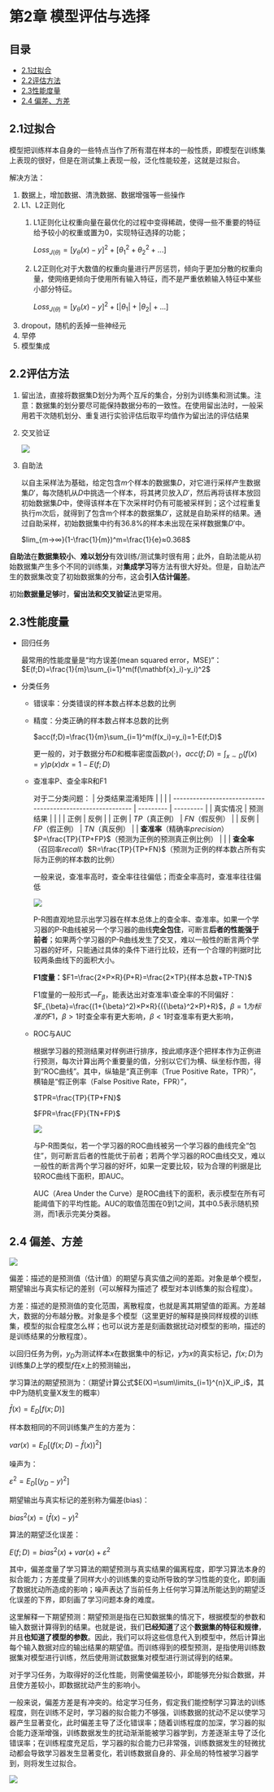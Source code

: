 # 第2章 模型评估与选择

## 目录

-   [2.1过拟合](#21过拟合)
-   [2.2评估方法](#22评估方法)
-   [2.3性能度量](#23性能度量)
-   [2.4 偏差、方差](#24-偏差方差)

## 2.1过拟合

模型把训练样本自身的一些特点当作了所有潜在样本的一般性质，即模型在训练集上表现的很好，但是在测试集上表现一般，泛化性能较差，这就是过拟合。

解决方法：

1.  数据上，增加数据、清洗数据、数据增强等一些操作
2.  L1、L2正则化
    1.  L1正则化让权重向量在最优化的过程中变得稀疏，使得一些不重要的特征给予较小的权重或置为0，实现特征选择的功能；

        $Loss_{J(\theta)}=[y_{\theta}(x)-y]^2+[{\theta}_1^2+{\theta}_2^2+...]$
    2.  L2正则化对于大数值的权重向量进行严厉惩罚，倾向于更加分散的权重向量，使网络更倾向于使用所有输入特征，而不是严重依赖输入特征中某些小部分特征。

        $Loss_{J(\theta)}=[y_{\theta}(x)-y]^2+[|{\theta}_1|+|{\theta}_2|+...]$
3.  dropout，随机的丢掉一些神经元
4.  早停
5.  模型集成

## 2.2评估方法

1.  留出法，直接将数据集D划分为两个互斥的集合，分别为训练集和测试集。注意：数据集的划分要尽可能保持数据分布的一致性。在使用留出法时，一般采用若干次随机划分、重复进行实验评估后取平均值作为留出法的评估结果
2.  交叉验证

    ![](image/8693b22e18acfe0418113dd83f48432_vsIk3xKzr1.jpg)
3.  自助法

    以自主采样法为基础，给定包含$m$个样本的数据集$D$，对它进行采样产生数据集$D'$，每次随机从$D$中挑选一个样本，将其拷贝放入$D'$，然后再将该样本放回初始数据集$D$中，使得该样本在下次采样时仍有可能被采样到；这个过程重复执行$m$次后，就得到了包含m个样本的数据集$D'$，这就是自助采样的结果。通过自助采样，初始数据集中约有$36.8\%$的样本未出现在采样数据集$D'$中。

    $lim_{m→∞}(1-\frac{1}{m})^m=\frac{1}{e}≈0.368$

**自助法**在**数据集较小**、**难以划分**有效训练/测试集时很有用；此外，自助法能从初始数据集产生多个不同的训练集，对**集成学习**等方法有很大好处。但是，自助法产生的数据集改变了初始数据集的分布，这会**引入估计偏差**。

初始**数据量足够**时，**留出法和交叉验证**法更常用。

## 2.3性能度量

-   回归任务

    最常用的性能度量是“均方误差(mean squared error，MSE)”：$E(f;D)=\frac{1}{m}\sum_{i=1}^m(f(\mathbf{x}_i)-y_i)^2$
-   分类任务
    -   错误率：分类错误的样本数占样本总数的比例
    -   精度：分类正确的样本数占样本总数的比例

        $acc(f;D)=\frac{1}{m}\sum_{i=1}^m(f(x_i)=y_i)=1-E(f;D)$&#x20;

        更一般的，对于数据分布$D$和概率密度函数$p(·)$，$acc(f;D)=\int_{x\sim D}(f(x)=y)p(x)dx=1-E(f;D)$
    -   查准率P、查全率R和F1

        对于二分类问题：
        | 分类结果混淆矩阵                                                   |           |           |
        | ---------------------------------------------------------- | --------- | --------- |
        | 真实情况                                                       | 预测结果      |           |
        |                                                            | 正例        | 反例        |
        | 正例                                                         | $TP$（真正例） | $FN$（假反例） |
        | 反例                                                         | $FP$（假正例） | $TN$（真反例） |
        | **查准率**（精确率$precision$）$P=\frac{TP}{TP+FP}$（预测为正例的预测真正例比例） |           |           |
        **查全率**（召回率$recall$）$R=\frac{TP}{TP+FN}$（预测为正例的样本数占所有实际为正例的样本数的比例）

        一般来说，查准率高时，查全率往往偏低；而查全率高时，查准率往往偏低

        ![](image/image_EXfo5Pwy34.png)

        P-R图直观地显示出学习器在样本总体上的查全率、查准率。如果一个学习器的P-R曲线被另一个学习器的曲线**完全包住**，可断言**后者的性能强于前者**；如果两个学习器的P-R曲线发生了交叉，难以一般性的断言两个学习器的好坏，只能通过具体的条件下进行比较，还有一个合理的判据时比较两条曲线下的面积大小。

        **F1度量：**$F1=\frac{2×P×R}{P+R}=\frac{2×TP}{样本总数+TP-TN}$

        F1度量的一般形式—$F_{\beta}$，能表达出对查准率\查全率的不同偏好：$F_{\beta}=\frac{(1+{\beta}^2)×P×R}{({\beta}^2×P)+R}$，$\beta=1为标准的F1$，$\beta>1$时查全率有更大影响，$\beta<1$时查准率有更大影响，
    -   ROC与AUC

        根据学习器的预测结果对样例进行排序，按此顺序逐个把样本作为正例进行预测，每次计算出两个重要量的值，分别以它们为横、纵坐标作图，得到“ROC曲线”。其中，纵轴是“真正例率（True Positive Rate，TPR）”，横轴是“假正例率（False Positive Rate，FPR）”，

        $TPR=\frac{TP}{TP+FN}$

        $FPR=\frac{FP}{TN+FP}$

        ![](image/f12f53148786bff4c05453e3258fa4a_yyWJ7ZPSB7.jpg)

        与P-R图类似，若一个学习器的ROC曲线被另一个学习器的曲线完全“包住”，则可断言后者的性能优于前者；若两个学习器的ROC曲线交叉，难以一般性的断言两个学习器的好坏，如果一定要比较，较为合理的判据是比较ROC曲线下面积，即AUC。

        AUC（Area Under the Curve）是ROC曲线下的面积，表示模型在所有可能阈值下的平均性能。AUC的取值范围在0到1之间，其中0.5表示随机预测，而1表示完美分类器。

## 2.4 偏差、方差

![](image/image_P8JzwShfpm.png)

偏差：描述的是预测值（估计值）的期望与真实值之间的差距。对象是单个模型，期望输出与真实标记的差别（可以解释为描述了 模型对本训练集的拟合程度）。

方差：描述的是预测值的变化范围，离散程度，也就是离其期望值的距离。方差越大，数据的分布越分散。对象是多个模型（这里更好的解释是换同样规模的训练集，模型的拟合程度怎么样；也可以说方差是刻画数据扰动对模型的影响，描述的是训练结果的分散程度）。

以回归任务为例，$y_D$为测试样本$x$在数据集中的标记，$y$为$x$的真实标记，$f(x;D)$为训练集$D$上学的模型$f$在$x$上的预测输出，

学习算法的期望预测为：（期望计算公式$E(X)=\sum\limits_{i=1}^{n}X_iP_i$，其中P为随机变量X发生的概率）

$\bar{f}(x)=E_D[f(x;D)]$

样本数相同的不同训练集产生的方差为：

$var(x)=E_D[(f(x;D)-\bar{f}(x))^2]$

噪声为：

$\varepsilon^2=E_D[(y_D-y)^2]$

期望输出与真实标记的差别称为偏差(bias)：

$bias^2(x)=(\bar{f}(x)-y)^2$

算法的期望泛化误差：

$E(f;D)=bias^2(x)+var(x)+\varepsilon^2$

其中，偏差度量了学习算法的期望预测与真实结果的偏离程度，即学习算法本身的拟合能力；方差度量了同样大小的训练集的变动所导致的学习性能的变化，即刻画了数据扰动所造成的影响；噪声表达了当前任务上任何学习算法所能达到的期望泛化误差的下界，即刻画了学习问题本身的难度。

这里解释一下期望预测：期望预测是指在已知数据集的情况下，根据模型的参数和输入数据计算得到的结果。也就是说，我们**已经知道**了这个**数据集的特征和规律**，并且**也知道了模型的参数**。因此，我们可以将这些信息代入到模型中，然后计算出每个输入数据对应的输出结果的期望值。而训练得到的模型预测，是指使用训练数据集对模型进行训练，然后使用测试数据集对模型进行测试得到的结果。

对于学习任务，为取得好的泛化性能，则需使偏差较小，即能够充分拟合数据，并且使方差较小，即数据扰动产生的影响小。

一般来说，偏差方差是有冲突的。给定学习任务，假定我们能控制学习算法的训练程度，则在训练不足时，学习器的拟合能力不够强，训练数据的扰动不足以使学习器产生显著变化，此时偏差主导了泛化错误率；随着训练程度的加深，学习器的拟合能力逐渐增强，训练数据发生的扰动渐渐能被学习器学到，方差逐渐主导了泛化错误率；在训练程度充足后，学习器的拟合能力已非常强，训练数据发生的轻微扰动都会导致学习器发生显著变化，若训练数据自身的、非全局的特性被学习器学到，则将发生过拟合。

![](image/498b46632902298c333afb9e4c14010_E82FI5QQEW.jpg)
